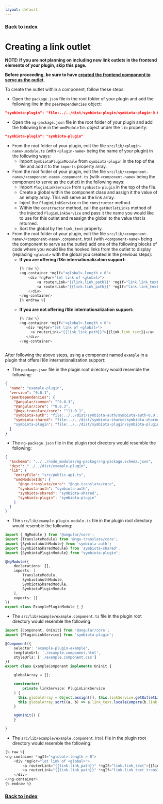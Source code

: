 ```yaml
---
layout: default
---
```


### [Back to index](./index.html)

# Creating a link outlet

**NOTE: If you are not planning on including new link outlets in the frontend elements of your plugin, skip this page.**

**Before proceeding, be sure to have [created the frontend component to serve as the outlet](./creating-frontend-component.html).**

To create the outlet within a component, follow these steps:
- Open the `package.json` file in the root folder of your plugin and add the following line in the `peerDependencies` object:
  
```json
"symbiota-plugin": "file:../../dist/symbiota-plugin/symbiota-plugin-0.0.1.tgz"
```
- Open the `ng-package.json` file in the root folder of your plugin and add the following line in the `umdModuleIds` object under the `lib` property:
  
```json
"symbiota-plugin": "symbiota-plugin"
```
- From the root folder of your plugin, edit the file `src/lib/<plugin-name>.module.ts` (with `<plugin-name>` being 
  the name of your plugin) in the following ways:
  - Import `SymbiotaPluginModule` from `symbiota-plugin` in the top of the file and add it to the `imports` property array.
- From the root folder of your plugin, edit the file `src/lib/<component-name>/<component-name>.component.ts` (with `<component-name>` being 
  the component to serve as the outlet) in the following ways:
  - Import `PluginLinkService` from `symbiota-plugin` in the top of the file.
  - Create a global within the component class and assign it the value of an empty array. This will serve as the link array.
  - Inject the `PluginLinkService` in the `constructor` method.
  - Within the `constructor` method, call the `getOutletLinks` method of the injected `PluginLinkService` and pass it the name 
    you would like to use for this outlet and reassign the global to the value that is returned.
  - Sort the global by the `link_text` property.
- From the root folder of your plugin, edit the file `src/lib/<component-name>/<component-name>.component.html` (with `<component-name>` being 
  the component to serve as the outlet) add one of the following blocks of code where you would like the hooked links from the outlet
  to display (replacing `<global>` with the global you created in the previous steps):
  - **If you are offering i18n internationalization support:**
    ```typescript
    {% raw %}
    <ng-container *ngIf="<global>.length > 0">
        <div *ngFor="let link of <global>">
            <a routerLink="{{link.link_path}}" *ngIf="link.link_text">{{link.link_text}}</a>
            <a routerLink="{{link.link_path}}" *ngIf="link.link_text_translation_key">{{ link.link_text_translation_key | translate }}</a>
        </div>
    </ng-container>
    {% endraw %}
    ```
  - **If you are not offering i18n internationalization support:**
    ```typescript
    {% raw %}
    <ng-container *ngIf="<global>.length > 0">
       <div *ngFor="let link of <global>">
         <a routerLink="{{link.link_path}}">{{link.link_text}}</a>
       </div>
    </ng-container>
      
    ```
After following the above steps, using a component named `example` in a plugin that offers i18n internationalization support: 
- The `package.json` file in the plugin root directory would resemble the following:
    
```json
{
  "name": "example-plugin",
  "version": "0.0.1",
  "peerDependencies": {
    "@angular/common": "^8.0.3",
    "@angular/core": "^8.0.3",
    "@ngx-translate/core": "^11.0.1",
    "symbiota-auth": "file:../../dist/symbiota-auth/symbiota-auth-0.0.1.tgz",
    "symbiota-shared": "file:../../dist/symbiota-shared/symbiota-shared-0.0.1.tgz"
    "symbiota-plugin": "file:../../dist/symbiota-plugin/symbiota-plugin-0.0.1.tgz"
  }
}
```
- The `ng-package.json` file in the plugin root directory would resemble the following:
    
```json
{
  "$schema": "../../node_modules/ng-packagr/ng-package.schema.json",
  "dest": "../../dist/example-plugin",
  "lib": {
    "entryFile": "src/public-api.ts",
    "umdModuleIds": {
      "@ngx-translate/core": "@ngx-translate/core",
      "symbiota-auth": "symbiota-auth",
      "symbiota-shared": "symbiota-shared",
      "symbiota-plugin": "symbiota-plugin"
    }
  }
}
```
- The `src/lib/example-plugin.module.ts` file in the plugin root directory would resemble the following:
      
```typescript
import { NgModule } from '@angular/core';
import {TranslateModule} from '@ngx-translate/core';
import {SymbiotaAuthModule} from 'symbiota-auth';
import {SymbiotaSharedModule} from 'symbiota-shared';
import {SymbiotaPluginModule} from "symbiota-plugin";

@NgModule({
    declarations: [],
    imports: [
        TranslateModule,
        SymbiotaAuthModule,
        SymbiotaSharedModule,      
        SymbiotaPluginModule
    ],
    exports: []
})
export class ExamplePluginModule { }
```
- The `src/lib/example/example.component.ts` file in the plugin root directory would resemble the following:
        
```typescript
import {Component, OnInit} from '@angular/core';
import {PluginLinkService} from 'symbiota-plugin';

@Component({
    selector: 'example-plugin-example',
    templateUrl: './example.component.html',
    styleUrls: ['./example.component.css']
})
export class ExampleComponent implements OnInit {

    globalArray = [];

    constructor(
        private linkService: PluginLinkService
    ) {
      this.globalArray = Object.assign([], this.linkService.getOutletLinks('example-plugin-link-outlet'));
      this.globalArray.sort((a, b) => a.link_text.localeCompare(b.link_text));
    }

    ngOnInit() {
    }

}
```
- The `src/lib/example/example.component.html` file in the plugin root directory would resemble the following:
          
```typescript
{% raw %}
<ng-container *ngIf="<global>.length > 0">
    <div *ngFor="let link of <global>">
        <a routerLink="{{link.link_path}}" *ngIf="link.link_text">{{link.link_text}}</a>
        <a routerLink="{{link.link_path}}" *ngIf="link.link_text_translation_key">{{ link.link_text_translation_key | translate }}</a>
    </div>
</ng-container>
{% endraw %}
```

### [Back to index](./index.html)
